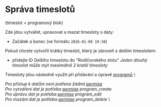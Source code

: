 # Správa timeslotů
(timeslot = programový blok)

Zde jdou vytvářet, upravovat a mazat timesloty s daty:
- Začátek a konec (ve formátu `2026-01-09 19:30`)

Pokud chcete vytvořit krátký timeslot, který je zároveň s delším timeslotem:
- přidejte ID Delšího timeslotu do "Rodičovského slotu"
_Jeden dlouhý timeslot může mýt maximálně 2 kratší timesloty_

Timesloty jdou následně využit při přidávání a úpravě [programů](https://github.com/RVVZtky/RVVZ-docs-temp/blob/master/admin/programs.md)   \

_Pro přístup k datům není potřena žádná [permise](https://github.com/RVVZtky/RVVZ-docs-temp/blob/master/permissions/README.md)_   \
_Pro vytváření dat je potřeba [permise](https://github.com/RVVZtky/RVVZ-docs-temp/blob/master/permissions/README.md) program\_create_   \
_Pro úpravu dat je potřeba [permise](https://github.com/RVVZtky/RVVZ-docs-temp/blob/master/permissions/README.md) program\_edit_    \
_Pro mazání dat je potřeba [permise](https://github.com/RVVZtky/RVVZ-docs-temp/blob/master/permissions/README.md) program\_delete_    \
